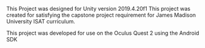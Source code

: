 This Project was designed for Unity version 2019.4.20f1
This project was created for satisfying the capstone project requirement for James Madison University ISAT curriculum.

This project was developed for use on the Oculus Quest 2 using the Android SDK
